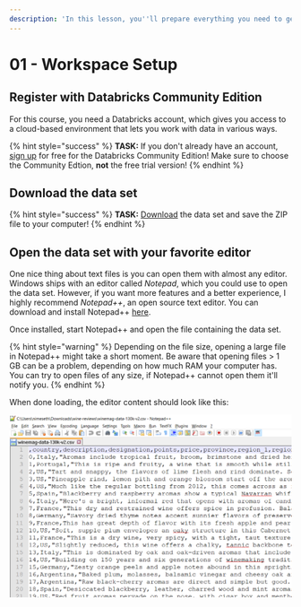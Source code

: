 ```yaml
---
description: 'In this lesson, you''ll prepare everything you need to get started working.'
---
```


# 01 - Workspace Setup

## Register with Databricks Community Edition

For this course, you need a Databricks account, which gives you access to a cloud-based environment that lets you work with data in various ways.

{% hint style="success" %}
**TASK:** If you don't already have an account, [sign up](https://databricks.com/try-databricks) for free for the Databricks Community Edition! Make sure to choose the Community Edtion, **not** the free trial version!
{% endhint %}

## Download the data set

{% hint style="success" %}
**TASK:** [Download](https://s3.amazonaws.com/nicolas.meseth/data+sets/winemag-data.zip) the data set and save the ZIP file to your computer!
{% endhint %}

## Open the data set with your favorite editor

One nice thing about text files is you can open them with almost any editor. Windows ships with an editor called _Notepad_, which you could use to open the data set. However, if you want more features and a better experience, I highly recommend _Notepad++_, an open source text editor. You can download and install Notepad++ [here](https://notepad-plus-plus.org/download/v7.5.8.html).

Once installed, start Notepad++ and open the file containing the data set.

{% hint style="warning" %}
Depending on the file size, opening a large file in Notepad++ might take a short moment. Be aware that opening files &gt; 1 GB can be a problem, depending on how much RAM your computer has. You can try to open files of any size, if Notepad++ cannot open them it'll notify you.
{% endhint %}

When done loading, the editor content should look like this:

![The data set opened in Notepad++](../../.gitbook/assets/data_set_wine.png)

